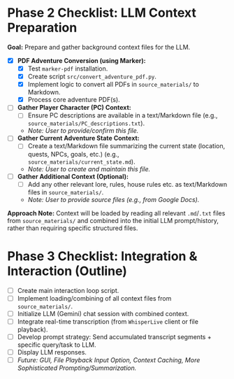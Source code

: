 # Phase 2 Checklist: LLM Context Preparation

**Goal:** Prepare and gather background context files for the LLM.

- [x] **PDF Adventure Conversion (using Marker):**
  - [x] Test `marker-pdf` installation.
  - [x] Create script `src/convert_adventure_pdf.py`.
  - [x] Implement logic to convert all PDFs in `source_materials/` to Markdown.
  - [x] Process core adventure PDF(s).
- [ ] **Gather Player Character (PC) Context:**
  - [ ] Ensure PC descriptions are available in a text/Markdown file (e.g., `source_materials/PC_descriptions.txt`).
  - *Note: User to provide/confirm this file.* 
- [ ] **Gather Current Adventure State Context:**
  - [ ] Create a text/Markdown file summarizing the current state (location, quests, NPCs, goals, etc.) (e.g., `source_materials/current_state.md`).
  - *Note: User to create and maintain this file.* 
- [ ] **Gather Additional Context (Optional):**
  - [ ] Add any other relevant lore, rules, house rules etc. as text/Markdown files in `source_materials/`.
  - *Note: User to provide source files (e.g., from Google Docs).* 

**Approach Note:** Context will be loaded by reading all relevant `.md`/`.txt` files from `source_materials/` and combined into the initial LLM prompt/history, rather than requiring specific structured files.

# Phase 3 Checklist: Integration & Interaction (Outline)

- [ ] Create main interaction loop script.
- [ ] Implement loading/combining of all context files from `source_materials/`.
- [ ] Initialize LLM (Gemini) chat session with combined context.
- [ ] Integrate real-time transcription (from `WhisperLive` client or file playback).
- [ ] Develop prompt strategy: Send accumulated transcript segments + specific query/task to LLM.
- [ ] Display LLM responses.
- [ ] *Future: GUI, File Playback Input Option, Context Caching, More Sophisticated Prompting/Summarization.* 